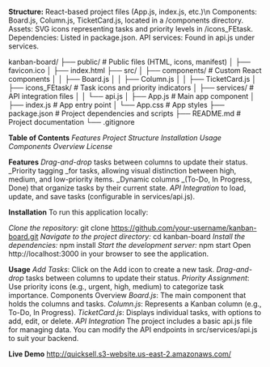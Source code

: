 **Structure:**
React-based project files (App.js, index.js, etc.)\n
Components: Board.js, Column.js, TicketCard.js, located in a /components directory.
Assets: SVG icons representing tasks and priority levels in /icons_FEtask.
Dependencies: Listed in package.json.
API services: Found in api.js under services.


kanban-board/
├── public/               # Public files (HTML, icons, manifest)
│   ├── favicon.ico
│   ├── index.html
├── src/
│   ├── components/       # Custom React components
│   │   ├── Board.js
│   │   ├── Column.js
│   │   ├── TicketCard.js
│   ├── icons_FEtask/     # Task icons and priority indicators
│   ├── services/         # API integration files
│   │   └── api.js
│   ├── App.js            # Main app component
│   ├── index.js          # App entry point
│   └── App.css           # App styles
├── package.json          # Project dependencies and scripts
├── README.md             # Project documentation
└── .gitignore


**Table of Contents**
_Features
Project Structure
Installation
Usage
Components Overview
License_

**Features**
_Drag-and-drop_ tasks between columns to update their status.
_Priority tagging _for tasks, allowing visual distinction between high, medium, and low-priority items.
_Dynamic columns _(To-Do, In Progress, Done) that organize tasks by their current state.
_API Integration_ to load, update, and save tasks (configurable in services/api.js).

**Installation**
To run this application locally:

_Clone the repository:_
git clone https://github.com/your-username/kanban-board.git
_Navigate to the project directory:_
cd kanban-board
_Install the dependencies:_
npm install
_Start the development server:_
npm start
Open http://localhost:3000 in your browser to see the application.

**Usage**
_Add Tasks_: Click on the Add icon to create a new task.
_Drag-and-drop_ tasks between columns to update their status.
_Priority Assignment_: Use priority icons (e.g., urgent, high, medium) to categorize task importance.
Components Overview
_Board.js_: The main component that holds the columns and tasks.
_Column.js_: Represents a Kanban column (e.g., To-Do, In Progress).
_TicketCard.js_: Displays individual tasks, with options to add, edit, or delete.
_API Integration_
The project includes a basic api.js file for managing data. You can modify the API endpoints in src/services/api.js to suit your backend.


**Live Demo**
http://quicksell.s3-website.us-east-2.amazonaws.com/
